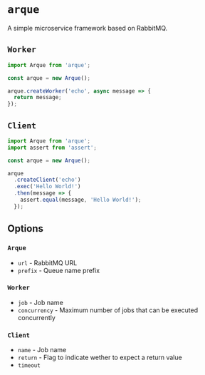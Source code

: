 # `arque`
A simple microservice framework based on RabbitMQ.

## `Worker`
```js
import Arque from 'arque';

const arque = new Arque();

arque.createWorker('echo', async message => {
  return message;
});
```

## `Client`
```js
import Arque from 'arque';
import assert from 'assert';

const arque = new Arque();

arque
  .createClient('echo')
  .exec('Hello World!')
  .then(message => {
    assert.equal(message, 'Hello World!');
  });
```

## Options

### `Arque`
* `url` - RabbitMQ URL
* `prefix` - Queue name prefix

### `Worker`
* `job` - Job name
* `concurrency` - Maximum number of jobs that can be executed concurrently

### `Client`
* `name` - Job name
* `return` - Flag to indicate wether to expect a return value
* `timeout`
